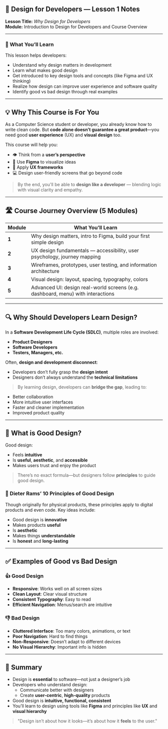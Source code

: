  
 ## 🎨 Design for Developers — Lesson 1 Notes

**Lesson Title:** _Why Design for Developers_  
**Module:** Introduction to Design for Developers and Course Overview

---

### 🎯 What You’ll Learn

This lesson helps developers:

- Understand why design matters in development
- Learn what makes good design
- Get introduced to key design tools and concepts (like Figma and UX thinking)
- Realize how design can improve user experience and software quality
- Identify good vs bad design through real examples

---

## 💡 Why This Course is For You

As a Computer Science student or developer, you already know how to write clean code. But **code alone doesn’t guarantee a great product**—you need good **user experience** (UX) and **visual design** too.

This course will help you:

- 👁️ Think from a **user’s perspective**
- 🎨 Use **Figma** to visualize ideas
- 🧠 Apply **UX frameworks**
- 💻 Design user-friendly screens that go beyond code

> By the end, you'll be able to **design like a developer** — blending logic with visual clarity and empathy.

---

## 🛣️ Course Journey Overview (5 Modules)

|Module|What You’ll Learn|
|---|---|
|**1**|Why design matters, intro to Figma, build your first simple design|
|**2**|UX design fundamentals — accessibility, user psychology, journey mapping|
|**3**|Wireframes, prototypes, user testing, and information architecture|
|**4**|Visual design: layout, spacing, typography, colors|
|**5**|Advanced UI: design real-world screens (e.g. dashboard, menu) with interactions|

---

## 🔍 Why Should Developers Learn Design?

In a **Software Development Life Cycle (SDLC)**, multiple roles are involved:

- **Product Designers**
- **Software Developers**
- **Testers, Managers, etc.**

Often, **design and development disconnect**:

- Developers don’t fully grasp the **design intent**
- Designers don’t always understand the **technical limitations**

> By learning design, developers can **bridge the gap**, leading to:

- Better collaboration
- More intuitive user interfaces
- Faster and cleaner implementation
- Improved product quality

---

## 💎 What is Good Design?

Good design:

- Feels **intuitive**
- Is **useful**, **aesthetic**, and **accessible**
- Makes users trust and enjoy the product

> There’s no exact formula—but designers follow **principles** to guide good design.

### 🧭 Dieter Rams’ 10 Principles of Good Design

Though originally for physical products, these principles apply to digital products and even code. Key ideas include:

- Good design is **innovative**
- Makes products **useful**
- Is **aesthetic**
- Makes things **understandable**
- Is **honest** and **long-lasting**

---

## ✅ Examples of Good vs Bad Design

### 👍 Good Design

- **Responsive**: Works well on all screen sizes
- **Clean Layout**: Clear visual structure
- **Consistent Typography**: Easy to read
- **Efficient Navigation**: Menus/search are intuitive

### 👎 Bad Design

- **Cluttered Interface**: Too many colors, animations, or text
- **Poor Navigation**: Hard to find things
- **Non-Responsive**: Doesn’t adapt to different devices
- **No Visual Hierarchy**: Important info is hidden

---

## 🔁 Summary

- Design is **essential** to software—not just a designer’s job
- Developers who understand design:
    - Communicate better with designers
    - Create **user-centric**, **high-quality** products
- Good design is **intuitive, functional, consistent**
- You’ll learn to design using tools like **Figma** and principles like **UX** and **visual hierarchy**

> "Design isn’t about how it looks—it’s about how it **feels** to the user."